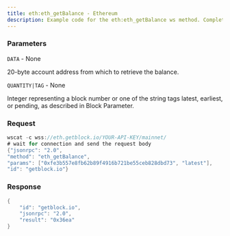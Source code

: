 ```yaml
---
title: eth:eth_getBalance - Ethereum
description: Example code for the eth:eth_getBalance ws method. Сomplete guide on how to use eth:eth_getBalance ws in GetBlock.io Web3 documentation.
---
```


### Parameters


`DATA` - None

20-byte account address from which to retrieve the balance.

`QUANTITY|TAG` - None

Integer representing a block number or one of the string tags latest,
earliest, or pending, as described in Block Parameter.

### Request

``` java
wscat -c wss://eth.getblock.io/YOUR-API-KEY/mainnet/ 
# wait for connection and send the request body 
{"jsonrpc": "2.0",
"method": "eth_getBalance",
"params": ["0xfe3b557e8fb62b89f4916b721be55ceb828dbd73", "latest"],
"id": "getblock.io"}
```

###  Response

``` java
{
    "id": "getblock.io",
    "jsonrpc": "2.0",
    "result": "0x36ea"
}
```

